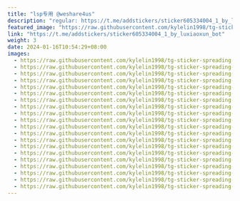 ```yaml
---
title: "lsp专用 @weshare4us"
description: "regular: https://t.me/addstickers/sticker605334004_1_by_luxiaoxun_bot"
featured_image: "https://raw.githubusercontent.com/kylelin1998/tg-sticker-spreading-worldwide-images/main/img/2764efcd-d891-4e2c-82ef-89de4ca0d4c6.jpg"
link: "https://t.me/addstickers/sticker605334004_1_by_luxiaoxun_bot"
weight: 3
date: 2024-01-16T10:54:29+08:00
images:
  - https://raw.githubusercontent.com/kylelin1998/tg-sticker-spreading-worldwide-images/main/img/2764efcd-d891-4e2c-82ef-89de4ca0d4c6.jpg
  - https://raw.githubusercontent.com/kylelin1998/tg-sticker-spreading-worldwide-images/main/img/136ab1dd-f1db-4d9f-831d-edb187cdc441.jpg
  - https://raw.githubusercontent.com/kylelin1998/tg-sticker-spreading-worldwide-images/main/img/1d54fef2-b47f-4843-8862-026286942d46.jpg
  - https://raw.githubusercontent.com/kylelin1998/tg-sticker-spreading-worldwide-images/main/img/6b726fe6-dd98-419f-8ccb-0a7373adc0ff.jpg
  - https://raw.githubusercontent.com/kylelin1998/tg-sticker-spreading-worldwide-images/main/img/d9272b25-c53f-484e-b85b-f34e25126a6f.jpg
  - https://raw.githubusercontent.com/kylelin1998/tg-sticker-spreading-worldwide-images/main/img/28ac0b65-ec2f-4b12-bf61-3fccc69d4103.jpg
  - https://raw.githubusercontent.com/kylelin1998/tg-sticker-spreading-worldwide-images/main/img/edd9ec27-3c19-45d0-8ec9-8279b9b5953e.jpg
  - https://raw.githubusercontent.com/kylelin1998/tg-sticker-spreading-worldwide-images/main/img/f04b7f63-afc4-4be1-81ea-fe8c298550c3.jpg
  - https://raw.githubusercontent.com/kylelin1998/tg-sticker-spreading-worldwide-images/main/img/94b5af10-4a52-4edc-a7a8-77b10cda1eaf.jpg
  - https://raw.githubusercontent.com/kylelin1998/tg-sticker-spreading-worldwide-images/main/img/2a6b4c3e-59e3-41a3-a0c1-6f972754b669.jpg
  - https://raw.githubusercontent.com/kylelin1998/tg-sticker-spreading-worldwide-images/main/img/c1b4553a-b3d8-4cdc-9865-21aed2197f8a.jpg
  - https://raw.githubusercontent.com/kylelin1998/tg-sticker-spreading-worldwide-images/main/img/e57275d1-8dca-40b5-84b8-2b382fb198f7.jpg
  - https://raw.githubusercontent.com/kylelin1998/tg-sticker-spreading-worldwide-images/main/img/2273b32d-4de0-4603-9f81-d34a35e7005f.jpg
  - https://raw.githubusercontent.com/kylelin1998/tg-sticker-spreading-worldwide-images/main/img/95f6a35a-1c75-4e5b-a76a-0dcf0be1fdea.jpg
  - https://raw.githubusercontent.com/kylelin1998/tg-sticker-spreading-worldwide-images/main/img/14f2d3bc-bd2c-45f8-9708-933f5def3b61.jpg
  - https://raw.githubusercontent.com/kylelin1998/tg-sticker-spreading-worldwide-images/main/img/9b3a9212-fce0-4bc5-a3a0-016fe3050ca6.jpg
  - https://raw.githubusercontent.com/kylelin1998/tg-sticker-spreading-worldwide-images/main/img/58f25cd7-3e48-4700-97a0-bb8e2c1b4e8e.jpg
  - https://raw.githubusercontent.com/kylelin1998/tg-sticker-spreading-worldwide-images/main/img/25045be5-78d5-48c9-bd80-412567429981.jpg
  - https://raw.githubusercontent.com/kylelin1998/tg-sticker-spreading-worldwide-images/main/img/15d1258f-8d6f-4d96-876f-724b4e393328.jpg
  - https://raw.githubusercontent.com/kylelin1998/tg-sticker-spreading-worldwide-images/main/img/899dcf32-ecbe-4dd6-9857-137ba173ee8e.jpg
---
```

